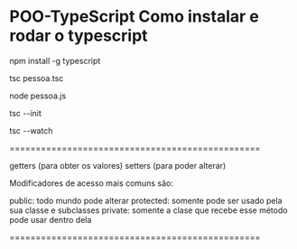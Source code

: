 # POO-TypeScript Como instalar e rodar o typescript

npm install -g typescript

tsc pessoa.tsc

node pessoa.js

tsc --init

tsc --watch

================================================

getters (para obter os valores)
setters (para poder alterar)

Modificadores de acesso mais comuns são:

public: todo mundo pode alterar
protected: somente pode ser usado pela sua classe e subclasses
private: somente a clase que recebe esse método pode usar dentro dela

================================================
